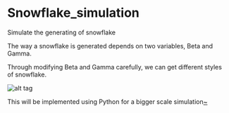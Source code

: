 # Snowflake_simulation
Simulate the generating of snowflake

The way a snowflake is generated depends on two variables, Beta and Gamma.

Through modifying Beta and Gamma carefully, we can get different styles of snowflake. 

![alt tag](https://github.com/rozoalex/Snowflake_simulation/blob/master/snow.gif)

This will be implemented using Python for a bigger scale simulation[~](http://www.redblobgames.com/grids/hexagons/implementation.html)
